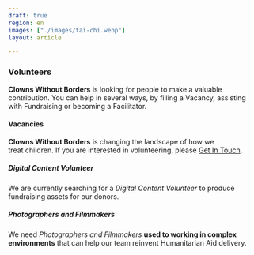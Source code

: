 ```yaml
---
draft: true
region: en
images: ["./images/tai-chi.webp"]
layout: article

---
```


### Volunteers

**Clowns Without Borders** is looking for people to make a valuable contribution. You can help in several ways, by filling a&nbsp;Vacancy, assisting with&nbsp;Fundraising or becoming a Facilitator.

#### Vacancies

**Clowns Without Borders** is changing the landscape of how we treat&nbsp;children. If you are interested in volunteering, please [Get&nbsp;In&nbsp;Touch](mailto:sam@clownswithoutborders.org.uk).

##### Digital Content Volunteer

We are currently searching for a _Digital Content Volunteer_ to produce fundraising assets for our&nbsp;donors.

##### Photographers and Filmmakers

We need _Photographers and Filmmakers_ **used to working in complex environments** that can help our team reinvent Humanitarian&nbsp;Aid&nbsp;delivery.

<!--
## Work with us
Check our Vacancies for more details on how to contribute to changing the landscape of how we treat&nbsp;children.
### Work with us as a Facilitator (safeguarding)
-->
